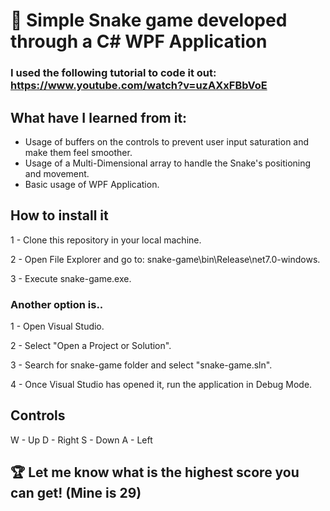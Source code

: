 # 🐍 Simple Snake game developed through a C# WPF Application
### I used the following tutorial to code it out: https://www.youtube.com/watch?v=uzAXxFBbVoE

## What have I learned from it:
- Usage of buffers on the controls to prevent user input saturation and make them feel smoother.
- Usage of a Multi-Dimensional array to handle the Snake's positioning and movement.
- Basic usage of WPF Application.

## How to install it

1 - Clone this repository in your local machine.

2 - Open File Explorer and go to: snake-game\bin\Release\net7.0-windows.

3 - Execute snake-game.exe.

### Another option is..

1 - Open Visual Studio.

2 - Select "Open a Project or Solution".

3 -  Search for snake-game folder and select "snake-game.sln".

4 - Once Visual Studio has opened it, run the application in Debug Mode.

## Controls
W - Up
D - Right
S - Down
A - Left

## 🏆 Let me know what is the highest score you can get! (Mine is 29)
